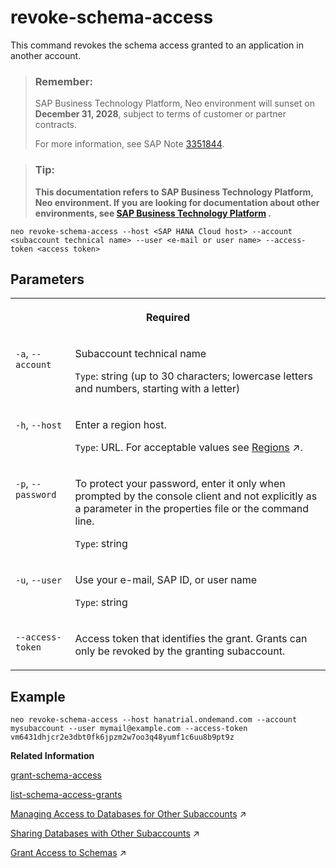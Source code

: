 <!-- loioa92c08adc7b54370a309c140fa174d54 -->

# revoke-schema-access

This command revokes the schema access granted to an application in another account.



> ### Remember:  
> SAP Business Technology Platform, Neo environment will sunset on **December 31, 2028**, subject to terms of customer or partner contracts.
> 
> For more information, see SAP Note [3351844](https://me.sap.com/notes/3351844).

> ### Tip:  
> **This documentation refers to SAP Business Technology Platform, Neo environment. If you are looking for documentation about other environments, see [SAP Business Technology Platform](https://help.sap.com/docs/btp/sap-business-technology-platform/sap-business-technology-platform?version=Cloud) .**



```
neo revoke-schema-access --host <SAP HANA Cloud host> --account <subaccount technical name> --user <e-mail or user name> --access-token <access token> 

```



## Parameters


<table>
<tr>
<th valign="top" colspan="2">

Required

</th>
</tr>
<tr>
<td valign="top">

`-a`, `--account`

</td>
<td valign="top">

Subaccount technical name

`Type`: string \(up to 30 characters; lowercase letters and numbers, starting with a letter\)

</td>
</tr>
<tr>
<td valign="top">

`-h`, `--host`

</td>
<td valign="top">

Enter a region host.

`Type`: URL. For acceptable values see [Regions](https://help.sap.com/viewer/65de2977205c403bbc107264b8eccf4b/Cloud/en-US/350356d1dc314d3199dca15bd2ab9b0e.html "You can deploy applications in different regions. Each region represents a geographical location (for example, Europe, US East) where applications, data, or services are hosted.") :arrow_upper_right:.

</td>
</tr>
<tr>
<td valign="top">

`-p`, `--password`

</td>
<td valign="top">

To protect your password, enter it only when prompted by the console client and not explicitly as a parameter in the properties file or the command line.

`Type`: string

</td>
</tr>
<tr>
<td valign="top">

`-u`, `--user`

</td>
<td valign="top">

Use your e-mail, SAP ID, or user name

`Type`: string

</td>
</tr>
<tr>
<td valign="top">

`--access-token`

</td>
<td valign="top">

Access token that identifies the grant. Grants can only be revoked by the granting subaccount.

</td>
</tr>
</table>



## Example

```
neo revoke-schema-access --host hanatrial.ondemand.com --account mysubaccount --user mymail@example.com --access-token vm6431dhjcr2e3dbt0fk6jpzm2w7oo3q48yumf1c6uu8b9pt9z
```

**Related Information**  


[grant-schema-access](grant-schema-access-830e9ec.md "This command gives an application in another subaccount access to a schema based on a one-time access token. The access token is used to bind the schema to the application.")

[list-schema-access-grants](list-schema-access-grants-371711d.md "This command lists all current schema access grants for a specified subaccount.")

[Managing Access to Databases for Other Subaccounts](https://help.sap.com/viewer/3fa880aa54b74110ae99ad01503fcd60/Cloud/en-US/65d582dc5f0f4c5092acc2bedc9f636d.html "As a subaccount member with the administrator role, you can manage access to databases for other subaccounts in the Neo environment.") :arrow_upper_right:

[Sharing Databases with Other Subaccounts](https://help.sap.com/viewer/3fa880aa54b74110ae99ad01503fcd60/Cloud/en-US/322080db84734e9b8812ede13703b83c.html "You can share a SAP ASE database that is owned by a subaccount with other subaccounts in the Neo environment.") :arrow_upper_right:

[Grant Access to Schemas](https://help.sap.com/viewer/d4790b2de2f4429db6f3dff54e4d7b3a/Cloud/en-US/a3142222d2cb40b0b473f53855f571b0.html "As a subaccount member who is assigned the Administrator or Developer role, you can grant applications in other subaccounts access to any of your subaccount’s schemas in the Neo environment.") :arrow_upper_right:

